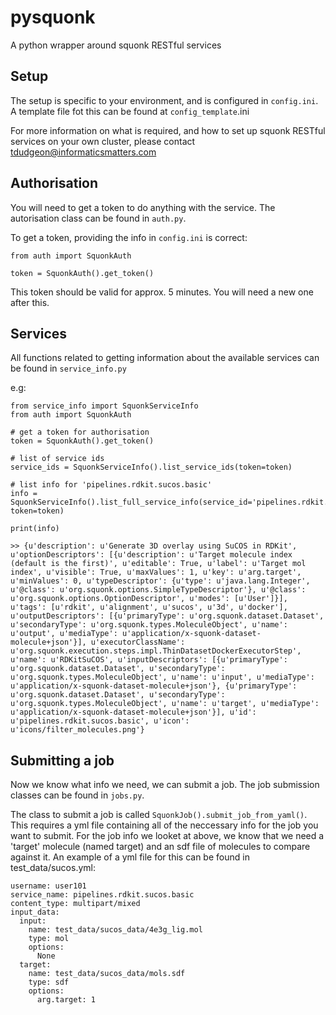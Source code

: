 # pysquonk
A python wrapper around squonk RESTful services

## Setup

The setup is specific to your environment, and is configured in ```config.ini```. A template file fot this can be found at ```config_template```.ini

For more information on what is required, and how to set up squonk RESTful services on your own cluster, please contact tdudgeon@informaticsmatters.com

## Authorisation

You will need to get a token to do anything with the service. The autorisation class can be found in ```auth.py```.

To get a token, providing the info in ```config.ini``` is correct:

```
from auth import SquonkAuth

token = SquonkAuth().get_token()
```

This token should be valid for approx. 5 minutes. You will need a new one after this. 

## Services

All functions related to getting information about the available services can be found in ```service_info.py```

e.g:

```
from service_info import SquonkServiceInfo
from auth import SquonkAuth

# get a token for authorisation
token = SquonkAuth().get_token()

# list of service ids
service_ids = SquonkServiceInfo().list_service_ids(token=token)

# list info for 'pipelines.rdkit.sucos.basic'
info = SquonkServiceInfo().list_full_service_info(service_id='pipelines.rdkit.sucos.basic', token=token)

print(info)

>> {u'description': u'Generate 3D overlay using SuCOS in RDKit', u'optionDescriptors': [{u'description': u'Target molecule index (default is the first)', u'editable': True, u'label': u'Target mol index', u'visible': True, u'maxValues': 1, u'key': u'arg.target', u'minValues': 0, u'typeDescriptor': {u'type': u'java.lang.Integer', u'@class': u'org.squonk.options.SimpleTypeDescriptor'}, u'@class': u'org.squonk.options.OptionDescriptor', u'modes': [u'User']}], u'tags': [u'rdkit', u'alignment', u'sucos', u'3d', u'docker'], u'outputDescriptors': [{u'primaryType': u'org.squonk.dataset.Dataset', u'secondaryType': u'org.squonk.types.MoleculeObject', u'name': u'output', u'mediaType': u'application/x-squonk-dataset-molecule+json'}], u'executorClassName': u'org.squonk.execution.steps.impl.ThinDatasetDockerExecutorStep', u'name': u'RDKitSuCOS', u'inputDescriptors': [{u'primaryType': u'org.squonk.dataset.Dataset', u'secondaryType': u'org.squonk.types.MoleculeObject', u'name': u'input', u'mediaType': u'application/x-squonk-dataset-molecule+json'}, {u'primaryType': u'org.squonk.dataset.Dataset', u'secondaryType': u'org.squonk.types.MoleculeObject', u'name': u'target', u'mediaType': u'application/x-squonk-dataset-molecule+json'}], u'id': u'pipelines.rdkit.sucos.basic', u'icon': u'icons/filter_molecules.png'}

```

## Submitting a job

Now we know what info we need, we can submit a job. The job submission classes can be found in ```jobs.py```. 

The class to submit a job is called ```SquonkJob().submit_job_from_yaml()```. This requires a yml file containing all of the neccessary info for the job you want to submit. For the job info we looket at above, we know that we need a 'target' molecule (named target) and an sdf file of molecules to compare against it. An example of a yml file for this can be found in test_data/sucos.yml:

```
username: user101
service_name: pipelines.rdkit.sucos.basic
content_type: multipart/mixed
input_data:
  input:
    name: test_data/sucos_data/4e3g_lig.mol
    type: mol
    options:
      None
  target:
    name: test_data/sucos_data/mols.sdf
    type: sdf
    options:
      arg.target: 1
```

